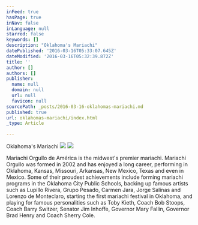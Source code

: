 ```yaml
---
inFeed: true
hasPage: true
inNav: false
inLanguage: null
starred: false
keywords: []
description: "Oklahoma's Mariachi"
datePublished: '2016-03-16T05:33:07.645Z'
dateModified: '2016-03-16T05:32:39.872Z'
title: ''
author: []
authors: []
publisher:
  name: null
  domain: null
  url: null
  favicon: null
sourcePath: _posts/2016-03-16-oklahomas-mariachi.md
published: true
url: oklahomas-mariachi/index.html
_type: Article

---
```

Oklahoma's Mariachi
![](https://the-grid-user-content.s3-us-west-2.amazonaws.com/29620bdf-ed66-4ead-bb95-b494f34d621d.jpg)
![](https://the-grid-user-content.s3-us-west-2.amazonaws.com/655055b0-1fc5-491d-af16-c08c66043941.jpg)

Mariachi Orgullo de América is the midwest's premier mariachi.  Mariachi Orgullo was formed in 2002 and has enjoyed a long career, performing in Oklahoma, Kansas, Missouri, Arkansas, New Mexico, Texas and even in Mexico.  Some of their proudest achievements include forming mariachi programs in the Oklahoma City Public Schools, backing up famous artists such as Lupillo Rivera, Grupo Pesado, Carmen Jara, Jorge Salinas and Lorenzo de Monteclaro, starting the first mariachi festival in Oklahoma, and playing for famous personalities such as Toby Kieth, Coach Bob Stoops, Coach Barry Switzer, Senator Jim Inhoffe, Governor Mary Fallin, Governor Brad Henry and Coach Sherry Cole.